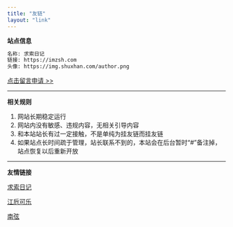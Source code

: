 ```yaml
---
title: "友链"
layout: "link"
---
```


**站点信息**

```markdown
名称: 求索日记
链接: https://imzsh.com
头像: https://img.shuxhan.com/author.png
```

[点击留言申请 >>](/about#comments)

---

**相关规则**

1. 网站长期稳定运行
2. 网站内没有敏感、违规内容，无相关引导内容
3. 和本站站长有过一定接触，不是单纯为挂友链而挂友链
4. 如果站点长时间疏于管理，站长联系不到的，本站会在后台暂时“#”备注掉，站点恢复以后重新开放

---

**友情链接**

[求索日记](https://imzsh.com)

[江卮可乐](https://blog.ijann.com)

[南弦](https://www.aerowang.cn)
